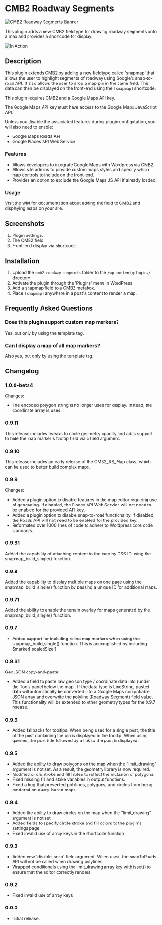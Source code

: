 # CMB2 Roadway Segments

![CMB2 Roadway Segments Banner](https://pixelwatt.com/assets/cmb2rs_banner_new.jpg)

This plugin adds a new CMB2 fieldtype for drawing roadway segments onto a map and provides a shortcode for display.

![In Action](https://pixelwatt.com/assets/snapmap.gif)

## Description

This plugin extends CMB2 by adding a new fieldtype called 'snapmap' that allows the user to highlight segments of roadway using Google's snap-to-road API. It also allows the user to drop a map pin in the same field. This data can then be displayed on the front-end using the `[snapmap]` shortcode.

This plugin requires CMB2 and a Google Maps API key.

The Google Maps API key must have access to the Google Maps JavaScript API.

Unless you disable the associated features during plugin configutation, you will also need to enable:
* Google Maps Roads API
* Google Places API Web Service 

### Features

* Allows developers to integrate Google Maps with Wordpress via CMB2.
* Allows site admins to provide custom maps styles and specify which map controls to include on the front-end.
* Provides an option to exclude the Google Maps JS API if already loaded.

### Usage

[Visit the wiki](https://github.com/pixelwatt/cmb2-roadway-segments/wiki) for documentation about adding the field to CMB2 and displaying maps on your site.

## Screenshots

1. Plugin settings.
2. The CMB2 field.
3. Front-end display via shortcode.

## Installation

1. Upload the `cmb2-roadway-segments` folder to the `/wp-content/plugins/` directory
2. Activate the plugin through the 'Plugins' menu in WordPress
3. Add a snapmap field to a CMB2 metabox.
4. Place `[snapmap]` anywhere in a post's content to render a map.

## Frequently Asked Questions

### Does this plugin support custom map markers?

Yes, but only by using the template tag.

### Can I display a map of all map markers?

Also yes, but only by using the template tag.

## Changelog

### 1.0.0-beta4

Changes:
* The encoded polygon string is no longer used for display. Instead, the coordinate array is used.

### 0.9.11

This release includes tweaks to circle geometry opacity and adds support to hide the map marker's tooltip field via a field argument.

### 0.9.10

This release includes an early release of the CMB2_RS_Map class, which can be used to better build complex maps.

### 0.9.9

Changes:
* Added a plugin option to disable features in the map editor requiring use of geocoding. If disabled, the Places API Web Service will not need to be enabled for the provided API key.
* Added a plugin option to disable snap-to-road functionality. If disabled, the Roads API will not need to be enabled for the provided key.
* Reformated over 1000 lines of code to adhere to Wordpress core code standards.

### 0.9.81

Added the capability of attaching content to the map by CSS ID using the snapmap_build_single() function.

### 0.9.8

Added the capability to display multiple maps on one page using the snapmap_build_single() function by passing a unique ID for additional maps.

### 0.9.71

Added the ability to enable the terrain overlay for maps generated by the snapmap_build_single() function.

### 0.9.7

* Added support for including retina map markers when using the snapmap_build_single() function. This is accomplished by including $marker['scaledSize']

### 0.9.61

GeoJSON copy-and-paste:
* Added a field to paste raw geojson type / coordinate data into (under the Tools panel below the map). If the data type is LineString, pasted data will automatically be converted into a Google Maps compatiable JSON array and overwrite the polyline (Roadway Segment) field value. This functionality will be extended to other geometry types for the 0.9.7 release.

### 0.9.6

* Added fallbacks for tooltips. When being used for a single post, the title of the post containing the pin is displayed in the tooltip. When using queries, the post title followed by a link to the post is displayed.

### 0.9.5

* Added the ability to draw polygons on the map when the "limit_drawing" argument is not set. As a result, the geometry library is now required.
* Modified circle stroke and fill lables to reflect the inclusion of polygons.
* Fixed missing fill and stoke variables in output functions.
* Fixed a bug that prevented polylines, polygons, and circles from being rendered on query-based maps.

### 0.9.4
* Added the ability to draw circles on the map when the "limit_drawing" argument is not set
* Added fields to specify circle stroke and fill colors to the plugin's settings page
* Fixed invalid use of array keys in the shortcode function

### 0.9.3
* Added new 'disable_snap' field argument. When used, the snapToRoads API will not be called when drawing polylines
* Wrapped conditionals using the limit_drawing array key with isset() to ensure that the editor correctly renders

### 0.9.2
* Fixed invalid use of array keys

### 0.9.0
* Initial release.
